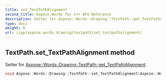 ```yaml
---
title: set_TextPathAlignment
second_title: Aspose.Words for C++ API Reference
description: Setter for Aspose::Words::Drawing::TextPath::get_TextPathAlignment. 
type: docs
weight: 0
url: /cpp/aspose.words.drawing/textpath/set_textpathalignment/
---
```

## TextPath.set_TextPathAlignment method


Setter for [Aspose::Words::Drawing::TextPath::get_TextPathAlignment](./get_textpathalignment/).

```cpp
void Aspose::Words::Drawing::TextPath::set_TextPathAlignment(Aspose::Words::Drawing::TextPathAlignment value)
```

